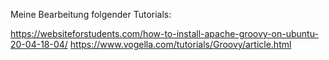 Meine Bearbeitung folgender Tutorials:

https://websiteforstudents.com/how-to-install-apache-groovy-on-ubuntu-20-04-18-04/
https://www.vogella.com/tutorials/Groovy/article.html